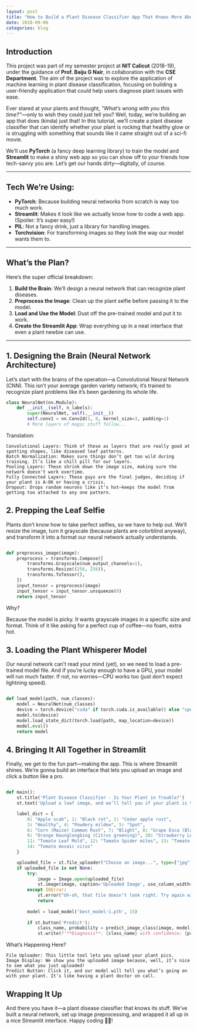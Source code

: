 ```yaml
---
layout: post
title: "How to Build a Plant Disease Classifier App That Knows More About Your Plants Than You Do"
date: 2018-09-08
categories: blog
---
```


## Introduction
This project was part of my semester project at **NIT Calicut** (2018-19), under the guidance of **Prof. Baiju G Nair**, in collaboration with the **CSE Department**. The aim of the project was to explore the application of machine learning in plant disease classification, focusing on building a user-friendly application that could help users diagnose plant issues with ease.

Ever stared at your plants and thought, *"What’s wrong with you this time?"*—only to wish they could just tell you? Well, today, we’re building an app that does (kinda) just that! In this tutorial, we’ll create a plant disease classifier that can identify whether your plant is rocking that healthy glow or is struggling with something that sounds like it came straight out of a sci-fi movie.

We’ll use **PyTorch** (a fancy deep learning library) to train the model and **Streamlit** to make a shiny web app so you can show off to your friends how tech-savvy you are. Let’s get our hands dirty—digitally, of course.

---

## Tech We’re Using:

- **PyTorch**: Because building neural networks from scratch is way too much work.
- **Streamlit**: Makes it look like we actually know how to code a web app. (Spoiler: It’s super easy!)
- **PIL**: Not a fancy drink, just a library for handling images.
- **Torchvision**: For transforming images so they look the way our model wants them to.

---

## What’s the Plan?

Here’s the super official breakdown:

1. **Build the Brain**: We’ll design a neural network that can recognize plant diseases.
2. **Preprocess the Image**: Clean up the plant selfie before passing it to the model.
3. **Load and Use the Model**: Dust off the pre-trained model and put it to work.
4. **Create the Streamlit App**: Wrap everything up in a neat interface that even a plant newbie can use.

---

## 1. Designing the Brain (Neural Network Architecture)

Let’s start with the brains of the operation—a Convolutional Neural Network (CNN). This isn’t your average garden variety network; it’s trained to recognize plant problems like it’s been gardening its whole life.

```python
class NeuralNet(nn.Module):
    def __init__(self, n_labels):
        super(NeuralNet, self).__init__()
        self.conv1 = nn.Conv2d(1, 8, kernel_size=3, padding=1)
        # More layers of magic stuff follow...

```

Translation:

    Convolutional Layers: Think of these as layers that are really good at spotting shapes, like diseased leaf patterns.
    Batch Normalization: Makes sure things don’t get too wild during training. It’s like a chill pill for our layers.
    Pooling Layers: These shrink down the image size, making sure the network doesn't work overtime.
    Fully Connected Layers: These guys are the final judges, deciding if your plant is A-OK or having a crisis.
    Dropout: Drops random neurons like it’s hot—keeps the model from getting too attached to any one pattern.

## 2. Prepping the Leaf Selfie

Plants don’t know how to take perfect selfies, so we have to help out. We’ll resize the image, turn it grayscale (because plants are colorblind anyway), and transform it into a format our neural network actually understands.

```python

def preprocess_image(image):
    preprocess = transforms.Compose([
        transforms.Grayscale(num_output_channels=1),
        transforms.Resize((256, 256)),
        transforms.ToTensor(),
    ])
    input_tensor = preprocess(image)
    input_tensor = input_tensor.unsqueeze(0)
    return input_tensor
```
Why?

Because the model is picky. It wants grayscale images in a specific size and format. Think of it like asking for a perfect cup of coffee—no foam, extra hot.

## 3. Loading the Plant Whisperer Model

Our neural network can’t read your mind (yet), so we need to load a pre-trained model file. And if you’re lucky enough to have a GPU, your model will run much faster. If not, no worries—CPU works too (just don’t expect lightning speed).

```python

def load_model(path, num_classes):
    model = NeuralNet(num_classes)
    device = torch.device("cuda" if torch.cuda.is_available() else "cpu")
    model.to(device)
    model.load_state_dict(torch.load(path, map_location=device))
    model.eval()  
    return model
```
## 4. Bringing It All Together in Streamlit

Finally, we get to the fun part—making the app. This is where Streamlit shines. We’re gonna build an interface that lets you upload an image and click a button like a pro.

```python

def main():
    st.title('Plant Disease Classifier - Is Your Plant in Trouble?')
    st.text('Upload a leaf image, and we’ll tell you if your plant is thriving or needs some TLC.')

    label_dict = {
        0: "Apple scab", 1: "Black rot", 2: "Cedar apple rust",
        3: "Healthy", 4: "Powdery mildew", 5: "Spot",
        6: "Corn (Maize) Common Rust", 7: "Blight", 8: "Grape Esca (Black Measles)",
        9: "Orange Haunglongbing (Citrus greening)", 10: "Strawberry Leaf scorch",
        11: "Tomato Leaf Mold", 12: "Tomato Spider mites", 13: "Tomato Yellow Leaf Curl Virus",
        14: "Tomato mosaic virus"
    }

    uploaded_file = st.file_uploader("Choose an image...", type=["jpg", "jpeg", "png"])
    if uploaded_file is not None:
        try:
            image = Image.open(uploaded_file)
            st.image(image, caption='Uploaded Image', use_column_width=True)
        except IOError:
            st.error("Uh-oh, that file doesn’t look right. Try again with an image.")
            return
        
        model = load_model('best_model-1.pth', 15)
        
        if st.button('Predict'):
            class_name, probability = predict_image_class(image, model, label_dict)
            st.write(f'**Diagnosis**: {class_name} with confidence: {probability:.2f}')
```

What’s Happening Here?

    File Uploader: This little tool lets you upload your plant pics.
    Image Display: We show you the uploaded image because, well, it’s nice to see what you just uploaded!
    Predict Button: Click it, and our model will tell you what’s going on with your plant. It's like having a plant doctor on call.

## Wrapping It Up

And there you have it—a plant disease classifier that knows its stuff. 
We’ve built a neural network, set up image preprocessing, and wrapped it all up in a nice Streamlit interface.
Happy coding 👨‍💻!
